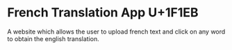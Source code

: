 # French Translation App 	U+1F1EB 
A website which allows the user to upload french text and click on any word to obtain the english translation.
